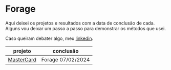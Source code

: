 # Forage
Aqui deixei os projetos e resultados com a data de conclusão de cada.
Alguns vou deixar um passo a passo para demonstrar os métodos que usei.

 Caso queiram debater algo, meu [linkedin](https://www.linkedin.com/in/mateustm).

projeto | conclusão
--------|----------
[MasterCard](https://github.com/MateusBSS/Forage/tree/main/MasterCard) | Forage 07/02/2024
